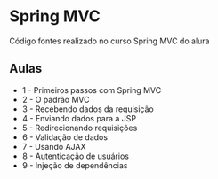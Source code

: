 # Spring MVC
Código fontes realizado no curso Spring MVC do alura

## Aulas 

* 1 - Primeiros passos com Spring MVC
* 2 - O padrão MVC
* 3 - Recebendo dados da requisição
* 4 - Enviando dados para a JSP
* 5 - Redirecionando requisições
* 6 - Validação de dados
* 7 - Usando AJAX
* 8 - Autenticação de usuários
* 9 - Injeção de dependências


